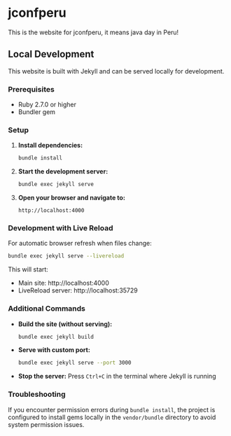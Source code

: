 # jconfperu
This is the website for jconfperu, it means java day in Peru!

## Local Development

This website is built with Jekyll and can be served locally for development.

### Prerequisites

- Ruby 2.7.0 or higher
- Bundler gem

### Setup

1. **Install dependencies:**
   ```bash
   bundle install
   ```

2. **Start the development server:**
   ```bash
   bundle exec jekyll serve
   ```

3. **Open your browser and navigate to:**
   ```
   http://localhost:4000
   ```

### Development with Live Reload

For automatic browser refresh when files change:

```bash
bundle exec jekyll serve --livereload
```

This will start:
- Main site: http://localhost:4000
- LiveReload server: http://localhost:35729

### Additional Commands

- **Build the site (without serving):**
  ```bash
  bundle exec jekyll build
  ```

- **Serve with custom port:**
  ```bash
  bundle exec jekyll serve --port 3000
  ```

- **Stop the server:**
  Press `Ctrl+C` in the terminal where Jekyll is running

### Troubleshooting

If you encounter permission errors during `bundle install`, the project is configured to install gems locally in the `vendor/bundle` directory to avoid system permission issues.
